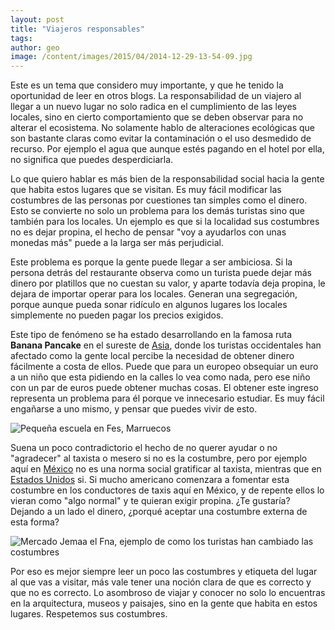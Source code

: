 ```yaml
---
layout: post
title: "Viajeros responsables"
tags: 
author: geo
image: /content/images/2015/04/2014-12-29-13-54-09.jpg
---
```

Este es un tema que considero muy importante, y que he tenido la oportunidad de leer en otros blogs. La responsabilidad de un viajero al llegar a un nuevo lugar no solo radica en el cumplimiento de las leyes locales, sino en cierto comportamiento que se deben observar para no alterar el ecosistema. No solamente hablo de alteraciones ecológicas que son bastante claras como evitar la contaminación o el uso desmedido de recurso. Por ejemplo el agua que aunque estés pagando en el hotel por ella, no significa que puedes desperdiciarla.

Lo que quiero hablar es más bien de la responsabilidad social hacia la gente que habita estos lugares que se visitan. Es muy fácil modificar las costumbres de las personas por cuestiones tan simples como el dinero. Esto se convierte no solo un problema para los demás turistas sino que también para los locales. Un ejemplo es que si la localidad sus costumbres no es dejar propina, el hecho de pensar "voy a ayudarlos con unas monedas más" puede a la larga ser más perjudicial.

Este problema es porque la gente puede llegar a ser ambiciosa. Si la persona detrás del restaurante observa como un turista puede dejar más dinero por platillos que no cuestan su valor, y aparte todavía deja propina, le dejara de importar operar para los locales. Generan una segregación, porque aunque pueda sonar ridículo en algunos lugares los locales simplemente no pueden pagar los precios exigidos.

Este tipo de fenómeno se ha estado desarrollando en la famosa ruta **Banana Pancake** en el sureste de [Asia](/tag/asia), donde los turistas occidentales han afectado como la gente local percibe la necesidad de obtener dinero fácilmente a costa de ellos. Puede que para un europeo obsequiar un euro a un niño que esta pidiendo en la calles lo vea como nada, pero ese niño con un par de euros puede obtener muchas cosas. El obtener este ingreso representa un problema para él porque ve innecesario estudiar. Es muy fácil engañarse a uno mismo, y pensar que puedes vivir de esto.

![Pequeña escuela en Fes, Marruecos](/content/images/2015/04/2014-12-29-11-54-44.jpg)

Suena un poco contradictorio el hecho de no querer ayudar o no "agradecer" al taxista o mesero si no es la costumbre, pero por ejemplo aquí en [México](/tag/mexico) no es una norma social gratificar al taxista, mientras que en [Estados Unidos](/tag/estados-unidos) si. Si mucho americano comenzara a fomentar esta costumbre en los conductores de taxis aquí en México, y de repente ellos lo vieran como "algo normal" y te quieran exigir propina. ¿Te gustaría? Dejando a un lado el dinero, ¿porqué aceptar una costumbre externa de esta forma?

![Mercado Jemaa el Fna, ejemplo de como los turistas han cambiado las costumbres](/content/images/2015/04/2014-12-31-16-42-24.jpg)

Por eso es mejor siempre leer un poco las costumbres y etiqueta del lugar al que vas a visitar, más vale tener una noción clara de que es correcto y que no es correcto. Lo asombroso de viajar y conocer no solo lo encuentras en la arquitectura, museos y paisajes, sino en la gente que habita en estos lugares. Respetemos sus costumbres.